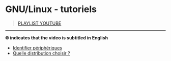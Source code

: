 # GNU/Linux - tutoriels

> [PLAYLIST YOUTUBE](https://www.youtube.com/playlist?list=PLrSOXFDHBtfFqy8rly2PTIhzKHVOOucPo)

---

**🌐 indicates that the video is subtitled in English**

+ [Identifier périphériques](https://www.youtube.com/watch?v=MCCCxmfNTJo)
+ [Quelle distribution choisir ?](https://www.youtube.com/watch?v=6w2jBj8m7-8)
